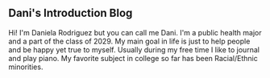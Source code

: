 ## Dani's Introduction Blog

Hi! I'm Daniela Rodriguez but you can call me Dani.
I'm a public health major and a part of the class of 2029.
My main goal in life is just to help people and be happy yet true to myself. 
Usually during my free time I like to journal and play piano.
My favorite subject in college so far has been Racial/Ethnic minorities.  
